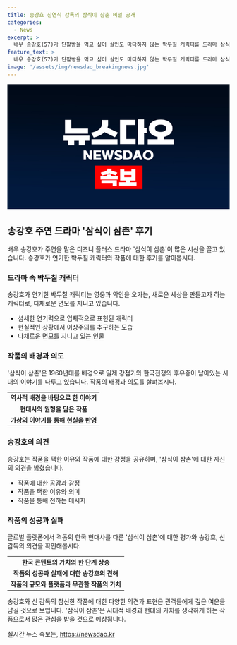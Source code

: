 ```yaml
---
title: 송강호 신연식 감독의 삼식이 삼촌 비밀 공개
categories:
  - News
excerpt: >
  배우 송강호(57)가 단팥빵을 먹고 싶어 살인도 마다하지 않는 박두칠 캐릭터를 드라마 삼식이 삼촌에서 연기했다. 이 캐릭터는 악인과 영웅의 두 얼굴을 지니고 있어, 송강호의 섬세한 연기력으로 입체적으로 표현됐다. 드라마는 1960년대의 역사적 배경과 국내 정치를 다루며, 신 감독은 영화를 통해 보여줄 수 없는 송강호의 다양한 얼굴을 드라마에서 만날 수 있었던 것은 즐거웠다고 말했다. 송강호는 한국 콘텐트의 가치를 높이기 위해 도전할 것이라며 작품의 의미를 강조했다.
feature_text: >
  배우 송강호(57)가 단팥빵을 먹고 싶어 살인도 마다하지 않는 박두칠 캐릭터를 드라마 삼식이 삼촌에서 연기했다. 이 캐릭터는 악인과 영웅의 두 얼굴을 지니고 있어, 송강호의 섬세한 연기력으로 입체적으로 표현됐다. 드라마는 1960년대의 역사적 배경과 국내 정치를 다루며, 신 감독은 영화를 통해 보여줄 수 없는 송강호의 다양한 얼굴을 드라마에서 만날 수 있었던 것은 즐거웠다고 말했다. 송강호는 한국 콘텐트의 가치를 높이기 위해 도전할 것이라며 작품의 의미를 강조했다.
image: '/assets/img/newsdao_breakingnews.jpg'
---
```


<p><img src="/assets/img/newsdao_breakingnews.jpg" alt="implanttips 속보" /></p>

<h2 data-ke-size="size26">송강호 주연 드라마 '삼식이 삼촌' 후기</h2>

<p data-ke-size="size16">배우 송강호가 주연을 맡은 디즈니 플러스 드라마 '삼식이 삼촌'이 많은 시선을 끌고 있습니다. 송강호가 연기한 박두칠 캐릭터와 작품에 대한 후기를 알아봅시다.</p>

<h3><b>드라마 속 박두칠 캐릭터</b></h3>

<p data-ke-size="size16">송강호가 연기한 박두칠 캐릭터는 영웅과 악인을 오가는, 새로운 세상을 만들고자 하는 캐릭터로, 다채로운 면모를 지니고 있습니다.</p>

<ul>
  <li>섬세한 연기력으로 입체적으로 표현된 캐릭터</li>
  <li>현실적인 상황에서 이상주의를 추구하는 모습</li>
  <li>다채로운 면모를 지니고 있는 인물</li>
</ul>

<h3><b>작품의 배경과 의도</b></h3>

<p data-ke-size="size16">'삼식이 삼촌'은 1960년대를 배경으로 일제 강점기와 한국전쟁의 후유증이 남아있는 시대의 이야기를 다루고 있습니다. 작품의 배경과 의도를 살펴봅시다.</p>

<table>
  <tr>
    <td style="text-align: center; height: 17px;"><b>역사적 배경을 바탕으로 한 이야기</b></td>
  </tr>
  <tr>
    <td style="text-align: center; height: 17px;"><b>현대사의 원형을 담은 작품</b></td>
  </tr>
  <tr>
    <td style="text-align: center; height: 17px;"><b>가상의 이야기를 통해 현실을 반영</b></td>
  </tr>
</table>

<h3><b>송강호의 의견</b></h3>

<p data-ke-size="size16">송강호는 작품을 택한 이유와 작품에 대한 감정을 공유하며, '삼식이 삼촌'에 대한 자신의 의견을 밝혔습니다.</p>

<ul>
  <li>작품에 대한 공감과 감정</li>
  <li>작품을 택한 이유와 의미</li>
  <li>작품을 통해 전하는 메시지</li>
</ul>

<h3><b>작품의 성공과 실패</b></h3>

<p data-ke-size="size16">글로벌 플랫폼에서 격동의 한국 현대사를 다룬 '삼식이 삼촌'에 대한 평가와 송강호, 신 감독의 의견을 확인해봅시다.</p>

<table>
  <tr>
    <td style="text-align: center; height: 17px;"><b>한국 콘텐트의 가치의 한 단계 상승</b></td>
  </tr>
  <tr>
    <td style="text-align: center; height: 17px;"><b>작품의 성공과 실패에 대한 송강호의 견해</b></td>
  </tr>
  <tr>
    <td style="text-align: center; height: 17px;"><b>작품의 규모와 플랫폼과 무관한 작품의 가치</b></td>
  </tr>
</table>

<p data-ke-size="size16">송강호와 신 감독의 참신한 작품에 대한 다양한 의견과 표현은 관객들에게 깊은 여운을 남길 것으로 보입니다. '삼식이 삼촌'은 시대적 배경과 현대의 가치를 생각하게 하는 작품으로서 많은 관심을 받을 것으로 예상됩니다.</p>
실시간 뉴스 속보는, <a href="https://newsdao.kr" rel="dofollow">https://newsdao.kr</a>


